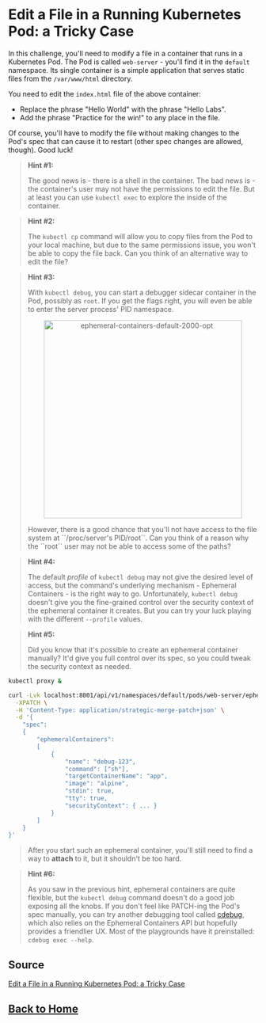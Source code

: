 # **Edit a File in a Running Kubernetes Pod: a Tricky Case**

In this challenge, you'll need to modify a file in a container that runs in a Kubernetes Pod. The Pod is called ``web-server`` - you'll find it in the ``default`` namespace. Its single container is a simple application that serves static files from the ``/var/www/html`` directory.

You need to edit the ``index.html`` file of the above container:

- Replace the phrase "Hello World" with the phrase "Hello Labs".
- Add the phrase "Practice for the win!" to any place in the file.

Of course, you'll have to modify the file without making changes to the Pod's spec that can cause it to restart (other spec changes are allowed, though). Good luck!

> **Hint #1:**
>
> The good news is - there is a shell in the container. The bad news is - the container's user may not have the permissions to edit the file. But at least you can use ``kubectl exec`` to explore the inside of the container.

> **Hint #2:**
>
> The ``kubectl cp`` command will allow you to copy files from the Pod to your local machine, but due to the same permissions issue, you won't be able to copy the file back. Can you think of an alternative way to edit the file?

> **Hint #3:**
>
> With ``kubectl debug``, you can start a debugger sidecar container in the Pod, possibly as ``root``. If you get the flags right, you will even be able to enter the server process' PID namespace.
> <p align="center"> <img src="https://labs.iximiuz.com/content/files/challenges/edit-file-in-running-kubernetes-pod/__static__/ephemeral-containers-default-2000-opt.png" width="400" alt="ephemeral-containers-default-2000-opt" > </p>
> However, there is a good chance that you'll not have access to the file system at ``/proc/server's PID/root``. Can you think of a reason why the ``root`` user may not be able to access some of the paths?

> **Hint #4:**
>
> The default *profile* of ``kubectl debug`` may not give the desired level of access, but the command's underlying mechanism - Ephemeral Containers - is the right way to go. Unfortunately, ``kubectl debug`` doesn't give you the fine-grained control over the security context of the ephemeral container it creates. But you can try your luck playing with the different ``--profile`` values.

> **Hint #5:**
>
> Did you know that it's possible to create an ephemeral container manually? It'd give you full control over its spec, so you could tweak the security context as needed.
```bash
kubectl proxy &

curl -Lvk localhost:8001/api/v1/namespaces/default/pods/web-server/ephemeralcontainers \
  -XPATCH \
  -H 'Content-Type: application/strategic-merge-patch+json' \
  -d '{
    "spec":
    {
        "ephemeralContainers":
        [
            {
                "name": "debug-123",
                "command": ["sh"],
                "targetContainerName": "app",
                "image": "alpine",
                "stdin": true,
                "tty": true,
                "securityContext": { ... }
            }
        ]
    }
}'
```
> After you start such an ephemeral container, you'll still need to find a way to **attach** to it, but it shouldn't be too hard.

> **Hint #6:**
>
> As you saw in the previous hint, ephemeral containers are quite flexible, but the ``kubectl debug`` command doesn't do a good job exposing all the knobs. If you don't feel like PATCH-ing the Pod's spec manually, you can try another debugging tool called [cdebug](https://github.com/iximiuz/cdebug), which also relies on the Ephemeral Containers API but hopefully provides a friendlier UX. Most of the playgrounds have it preinstalled: ``cdebug exec --help``.

## **Source**

[Edit a File in a Running Kubernetes Pod: a Tricky Case](https://labs.iximiuz.com/challenges/edit-file-in-running-kubernetes-pod)

## **[Back to Home](../../)**